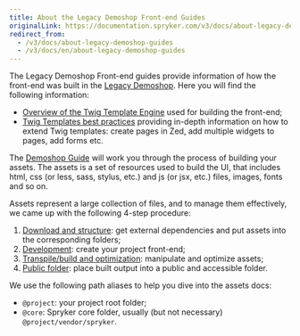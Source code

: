 ```yaml
---
title: About the Legacy Demoshop Front-end Guides
originalLink: https://documentation.spryker.com/v3/docs/about-legacy-demoshop-guides
redirect_from:
  - /v3/docs/about-legacy-demoshop-guides
  - /v3/docs/en/about-legacy-demoshop-guides
---
```


The Legacy Demoshop Front-end guides provide information of how the front-end was built in the [Legacy Demoshop](https://documentation.spryker.com/v3/docs/about-spryker#what-is-the--legacy-demoshop--). Here you will find the following information:

* [Overview of the Twig Template Engine](/docs/scos/dev/developer-guides/201907.0/development-guide/front-end/legacy-demoshop/twig-templates/twig-overview) used for building the front-end;
* [Twig Templates best practices](/docs/scos/dev/developer-guides/201907.0/development-guide/front-end/legacy-demoshop/twig-templates/twig-best-pract) providing in-depth information on how to extend Twig templates: create pages in Zed, add multiple widgets to pages, add forms etc.

The [Demoshop Guide](/docs/scos/dev/developer-guides/201907.0/development-guide/front-end/legacy-demoshop/demoshop-guide)  will work you through the process of building your assets. The assets is a set of resources used to build the UI, that includes html, css (or less, sass, stylus, etc.) and js (or jsx, etc.) files, images, fonts and so on.

Assets represent a large collection of files, and to manage them effectively, we came up with the following 4-step procedure:

1. [Download and structure](/docs/scos/dev/developer-guides/201907.0/development-guide/front-end/legacy-demoshop/download-struct): get external dependencies and put assets into the corresponding folders;
2. [Development](/docs/scos/dev/features/201907.0/sdk/development): create your project front-end;
3. [Transpile/build and optimization](/docs/scos/dev/developer-guides/201907.0/development-guide/front-end/legacy-demoshop/build-optimizat): manipulate and optimize assets;
4. [Public folder](/docs/scos/dev/developer-guides/201907.0/development-guide/front-end/legacy-demoshop/public-folder): place built output into a public and accessible folder.

We use the following path aliases to help you dive into the assets docs:

* `@project`: your project root folder;
* `@core`: Spryker core folder, usually (but not necessary) `@project/vendor/spryker`.
 

